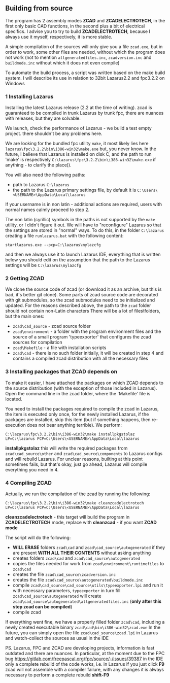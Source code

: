 ## Building from source

The program has 2 assembly modes **ZCAD** and **ZCADELECTROTECH**, in the first only basic CAD functions, in the second plus a bit of electrical specifics.
I advise you to try to build **ZCADELECTROTECH**, because I always use it myself, respectively, it is more stable.

A simple compilation of the sources will only give you a file `zcad.exe`, but in order to work, some other files are needed, without which the program does not work
(not to mention `allgeneratedfiles.inc`, `zcadversion.inc` and `buildmode.inc` without which it does not even compile)

To automate the build process, a script was written based on the make build system.
I will describe its use in relation to 32bit Lazarus2.2 and fpc3.2.2 on Windows

### 1 Installing Lazarus
Installing the latest Lazarus release (2.2 at the time of writing). zcad is guaranteed to be compiled in trunk Lazarus by trunk fpc,
there are nuances with releases, but they are solvable.

We launch, check the performance of Lazarus - we build a test empty project. there shouldn't be any problems here.

We are looking for the bundled fpc utility `make`, it most likely lies here `lazarus\fpc\3.2.2\bin\i386-win32\make.exe` but, you never know.
In the future, I believe that Lazarus is installed on disk C, and the path to run 'make' is respectively `C:\lazarus\fpc\3.2.2\bin\i386-win32\make.exe`
if anything - to clarify the place)).

You will also need the following paths:
* path to Lazarus `C:\lazarus`
* the path to the Lazarus primary settings file, by default it is `C:\Users\<USERNAME>\AppData\Local\lazarus`

If your username is in non latin - additional actions are required, users with normal names calmly proceed to step 2.

The non latin (cyrillic) symbols in the paths is not supported by the `make` utility, or I didn't figure it out. We will have to "reconfigure" Lazarus so that the settings are stored in "normal" ways.
To do this, in the folder `C:\lazarus` creating a file `runlazarus.bat` with the following content:

`startlazarus.exe --pcp=C:\lazarus\mylazcfg`

and then we always use it to launch Lazarus IDE, everything that is written below you should edit on the assumption that the path to the Lazarus settings will be `C:\lazarus\mylazcfg`

### 2 Getting ZCAD
We clone the source code of zcad (or download it as an archive, but this is bad, it's better git clone). Some parts of zcad source code are decorated with git submodules, so the zcad submodules need to be initialized and updated. For the reasons described above, the path to the `zcad` folder should not contain non-Latin characters
There will be a lot of files\folders, but the main ones:
* `zcad\cad_source` - zcad source folder
* `zcad\environment` - a folder with the program environment files and the source of a small program 'typeexporter' that configures the zcad sources for compilation
* `zcad\Makefile` - a file with installation scripts
* `zcad\cad` - there is no such folder initially, it will be created in step 4 and contains a compiled zcad distribution with all the necessary files

### 3 Installing packages that ZCAD depends on
To make it easier, I have attached the packages on which ZCAD depends to the source distribution (with the exception of those included in Lazarus). Open the command line in the zcad folder,
where the `Makefile' file is located.

You need to install the packages required to compile the zcad in Lazarus, the item is executed only once, for the newly installed Lazarus, if the packages are installed,
skip this item (but if something happens, then re-execution does not bear anything terrible).
We perform:

`C:\lazarus\fpc\3.2.2\bin\i386-win32\make installpkgstolaz LP=C:\lazarus PCP=C:\Users\<USERNAME>\AppData\Local\lazarus`

**installpkgstolaz** this will write the required packages from `zcad\cad_source\other` and `zcad\cad_source\components` to Lazarus configs and will rebuild Lazarus.
For unclear reasons, builting at this point sometimes fails, but that's okay, just go ahead, Lazarus will compile everything you need in 4.

### 4 Compiling ZCAD
Actually, we run the compilation of the zcad by running the following:

`C:\lazarus\fpc\3.2.2\bin\i386-win32\make cleanzcadelectrotech LP=C:\lazarus PCP=C:\Users\<USERNAME>\AppData\Local\lazarus`

**cleanzcadelectrotech** - this target will build the program in **ZCADELECTROTECH** mode, replace with **cleanzcad** - if you want **ZCAD mode**

The script will do the following:

* **WILL ERASE** folders `zcad\cad` and `zcad\cad_source\autogenerated` if they are present **WITH ALL THEIR CONTENTS** without asking anything
* creates folders `zcad\cad` and `zcad\cad_source\autogenerated`
* copies the files needed for work from `zcad\environment\runtimefiles` to `zcad\cad`
* creates the file `zcad\cad_source\zcadversion.inc`
* creates the file `zcad\cad_source\autogenerated\buildmode.inc`
* compile `zcad\cad_source\cad_source\utils\typeexporter.lpi` and run it with necessary parameters, `typeexporter` in turn fill `zcad\cad_source\autogenerated` will create `zcad\cad_source\autogenerated\allgeneratedfiles.inc` (**only after this step zcad can be compiled**)
* compile zcad

If everything went fine, we have a properly filled folder `zcad\cad`, including a newly created executable binary `zcad\cad\bin\i386-win32\zcad.exe`
In the future, you can simply open the file `zcad\cad_source\zcad.lpi` in Lazarus and watch-collect the sources as usual in the IDE

PS.
Lazarus, FPC and ZCAD are developing projects, information is fast outdated and there are nuances. In particular, at the moment due to the FPC bug
https://gitlab.com/freepascal.org/fpc/source/-/issues/39387 in the IDE only a complete rebuild of the code works, i.e. in Lazarus if you just click
**F9** zcad will not assemble with a compiler failure, with any changes it is always necessary to perform a complete rebuild **shift-F9**
